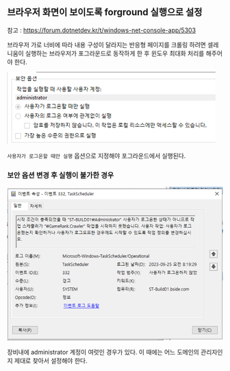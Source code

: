 ## 브라우저 화면이 보이도록 forground 실행으로 설정

참고 : https://forum.dotnetdev.kr/t/windows-net-console-app/5303

브라우저 가로 너비에 따라 내용 구성이 달라지는 반응형 페이지를 크롤링 하려면 셀레니움이 실행하는 브라우저가 포그라운드로 동작하게 한 후 윈도우 최대화 처리를 해주어야 한다.

![](./Images/security_option.png)

`사용자가 로그온할 때만 실행` 옵션으로 지정해야 포그라운드에서 실행된다.

### 보안 옵션 변경 후 실행이 불가한 경우

![](./Images/login_error.png)

장비내에 administrator 계정이 여럿인 경우가 있다. 이 때에는 어느 도메인의 관리자인지 제대로 찾아서 설정해야 한다.